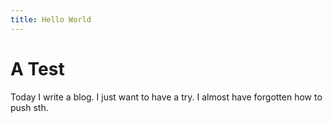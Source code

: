 ```yaml
---
title: Hello World
---
```

# A Test

Today I write a blog. I just want to have a try. I almost have forgotten how to push sth.